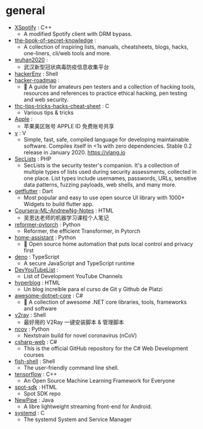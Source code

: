 # general
- [XSpotify](https://github.com/meik97/XSpotify) : C++
  - A modified Spotify client with DRM bypass.
- [the-book-of-secret-knowledge](https://github.com/trimstray/the-book-of-secret-knowledge) : 
  - A collection of inspiring lists, manuals, cheatsheets, blogs, hacks, one-liners, cli/web tools and more.
- [wuhan2020](https://github.com/wuhan2020/wuhan2020) : 
  - 武汉新型冠状病毒防疫信息收集平台
- [hackerEnv](https://github.com/abdulr7mann/hackerEnv) : Shell
- [hacker-roadmap](https://github.com/sundowndev/hacker-roadmap) : 
  - 📌 A guide for amateurs pen testers and a collection of hacking tools, resources and references to practice ethical hacking, pen testing and web security.
- [thc-tips-tricks-hacks-cheat-sheet](https://github.com/hackerschoice/thc-tips-tricks-hacks-cheat-sheet) : C
  - Various tips & tricks
- [Apple](https://github.com/v2net/Apple) : 
  - 苹果美区账号 APPLE ID 免费账号共享
- [v](https://github.com/vlang/v) : V
  - Simple, fast, safe, compiled language for developing maintainable software. Compiles itself in <1s with zero dependencies. Stable 0.2 release in January 2020. https://vlang.io
- [SecLists](https://github.com/danielmiessler/SecLists) : PHP
  - SecLists is the security tester's companion. It's a collection of multiple types of lists used during security assessments, collected in one place. List types include usernames, passwords, URLs, sensitive data patterns, fuzzing payloads, web shells, and many more.
- [getflutter](https://github.com/ionicfirebaseapp/getflutter) : Dart
  - Most popular and easy to use open source UI library with 1000+ Widgets to build flutter app.
- [Coursera-ML-AndrewNg-Notes](https://github.com/fengdu78/Coursera-ML-AndrewNg-Notes) : HTML
  - 吴恩达老师的机器学习课程个人笔记
- [reformer-pytorch](https://github.com/lucidrains/reformer-pytorch) : Python
  - Reformer, the efficient Transformer, in Pytorch
- [home-assistant](https://github.com/home-assistant/home-assistant) : Python
  - 🏡 Open source home automation that puts local control and privacy first
- [deno](https://github.com/denoland/deno) : TypeScript
  - A secure JavaScript and TypeScript runtime
- [DevYouTubeList](https://github.com/ErikCH/DevYouTubeList) : 
  - List of Development YouTube Channels
- [hyperblog](https://github.com/freddier/hyperblog) : HTML
  - Un blog increíble para el curso de Git y Github de Platzi
- [awesome-dotnet-core](https://github.com/thangchung/awesome-dotnet-core) : C#
  - 🐝 A collection of awesome .NET core libraries, tools, frameworks and software
- [v2ray](https://github.com/233boy/v2ray) : Shell
  - 最好用的 V2Ray 一键安装脚本 & 管理脚本
- [ncov](https://github.com/nextstrain/ncov) : Python
  - Nextstrain build for novel coronavirus (nCoV)
- [csharp-web](https://github.com/SoftUni/csharp-web) : C#
  - This is the official GitHub repository for the C# Web Development courses
- [fish-shell](https://github.com/fish-shell/fish-shell) : Shell
  - The user-friendly command line shell.
- [tensorflow](https://github.com/tensorflow/tensorflow) : C++
  - An Open Source Machine Learning Framework for Everyone
- [spot-sdk](https://github.com/boston-dynamics/spot-sdk) : HTML
  - Spot SDK repo
- [NewPipe](https://github.com/TeamNewPipe/NewPipe) : Java
  - A libre lightweight streaming front-end for Android.
- [systemd](https://github.com/systemd/systemd) : C
  - The systemd System and Service Manager
